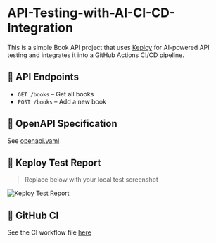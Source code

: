 # API-Testing-with-AI-CI-CD-Integration

This is a simple Book API project that uses [Keploy](https://keploy.io) for AI-powered API testing and integrates it into a GitHub Actions CI/CD pipeline.

## 🔌 API Endpoints

- `GET /books` – Get all books
- `POST /books` – Add a new book

## 📄 OpenAPI Specification

See [openapi.yaml](./openapi.yaml)

## 🧪 Keploy Test Report

> Replace below with your local test screenshot

![Keploy Test Report](keploy-test-report.png)

## 🔁 GitHub CI

See the CI workflow file [here](.github/workflows/keploy-ci.yml)

